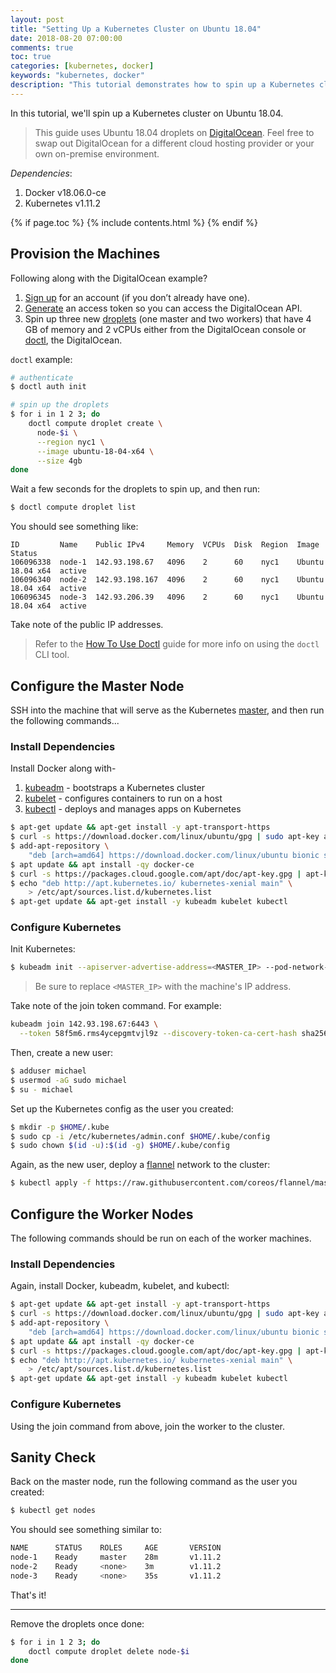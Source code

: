 ```yaml
---
layout: post
title: "Setting Up a Kubernetes Cluster on Ubuntu 18.04"
date: 2018-08-20 07:00:00
comments: true
toc: true
categories: [kubernetes, docker]
keywords: "kubernetes, docker"
description: "This tutorial demonstrates how to spin up a Kubernetes cluster on Ubuntu 18.04."
---
```


In this tutorial, we'll spin up a Kubernetes cluster on Ubuntu 18.04.

> This guide uses Ubuntu 18.04 droplets on [DigitalOcean](https://m.do.co/c/d8f211a4b4c2). Feel free to swap out DigitalOcean for a different cloud hosting provider or your own on-premise environment.

*Dependencies*:

1. Docker v18.06.0-ce
1. Kubernetes v1.11.2

{% if page.toc %}
{% include contents.html %}
{% endif %}

## Provision the Machines

Following along with the DigitalOcean example?

1. [Sign up](https://m.do.co/c/d8f211a4b4c2) for an account (if you don’t already have one).
1. [Generate](https://www.digitalocean.com/community/tutorials/how-to-use-the-digitalocean-api-v2) an access token so you can access the DigitalOcean API.
1. Spin up three new [droplets](https://www.digitalocean.com/pricing/) (one master and two workers) that have 4 GB of memory and 2 vCPUs either from the DigitalOcean console or [doctl](https://github.com/digitalocean/doctl), the DigitalOcean.

`doctl` example:

```sh
# authenticate
$ doctl auth init

# spin up the droplets
$ for i in 1 2 3; do
    doctl compute droplet create \
      node-$i \
      --region nyc1 \
      --image ubuntu-18-04-x64 \
      --size 4gb
done
```

Wait a few seconds for the droplets to spin up, and then run:

```sh
$ doctl compute droplet list
```

You should see something like:

```
ID         Name    Public IPv4     Memory  VCPUs  Disk  Region  Image             Status
106096338  node-1  142.93.198.67   4096    2      60    nyc1    Ubuntu 18.04 x64  active
106096340  node-2  142.93.198.167  4096    2      60    nyc1    Ubuntu 18.04 x64  active
106096345  node-3  142.93.206.39   4096    2      60    nyc1    Ubuntu 18.04 x64  active
```

Take note of the public IP addresses.

> Refer to the [How To Use Doctl](https://www.digitalocean.com/community/tutorials/how-to-use-doctl-the-official-digitalocean-command-line-client) guide for more info on using the `doctl` CLI tool.

## Configure the Master Node

SSH into the machine that will serve as the Kubernetes [master](https://kubernetes.io/docs/concepts/overview/components/#master-components), and then run the following commands...

### Install Dependencies

Install Docker along with-

1. [kubeadm](https://kubernetes.io/docs/setup/independent/create-cluster-kubeadm/) - bootstraps a Kubernetes cluster
1. [kubelet](https://kubernetes.io/docs/reference/generated/kubelet/) - configures containers to run on a host
1. [kubectl](https://kubernetes.io/docs/tasks/tools/install-kubectl/) - deploys and manages apps on Kubernetes

```sh
$ apt-get update && apt-get install -y apt-transport-https
$ curl -s https://download.docker.com/linux/ubuntu/gpg | sudo apt-key add -
$ add-apt-repository \
    "deb [arch=amd64] https://download.docker.com/linux/ubuntu bionic stable"
$ apt update && apt install -qy docker-ce
$ curl -s https://packages.cloud.google.com/apt/doc/apt-key.gpg | apt-key add -
$ echo "deb http://apt.kubernetes.io/ kubernetes-xenial main" \
    > /etc/apt/sources.list.d/kubernetes.list
$ apt-get update && apt-get install -y kubeadm kubelet kubectl
```

### Configure Kubernetes

Init Kubernetes:

```sh
$ kubeadm init --apiserver-advertise-address=<MASTER_IP> --pod-network-cidr=192.168.1.0/16
```

> Be sure to replace `<MASTER_IP>` with the machine's IP address.

Take note of the join token command. For example:

```sh
kubeadm join 142.93.198.67:6443 \
  --token 58f5m6.rms4ycepgmtvjl9z --discovery-token-ca-cert-hash sha256:<hash>
```

Then, create a new user:

```sh
$ adduser michael
$ usermod -aG sudo michael
$ su - michael
```

Set up the Kubernetes config as the user you created:

```sh
$ mkdir -p $HOME/.kube
$ sudo cp -i /etc/kubernetes/admin.conf $HOME/.kube/config
$ sudo chown $(id -u):$(id -g) $HOME/.kube/config
```

Again, as the new user, deploy a [flannel](https://github.com/coreos/flannel) network to the cluster:

```sh
$ kubectl apply -f https://raw.githubusercontent.com/coreos/flannel/master/Documentation/kube-flannel.yml
```

## Configure the Worker Nodes

The following commands should be run on each of the worker machines.

### Install Dependencies

Again, install Docker, kubeadm, kubelet, and kubectl:

```sh
$ apt-get update && apt-get install -y apt-transport-https
$ curl -s https://download.docker.com/linux/ubuntu/gpg | sudo apt-key add -
$ add-apt-repository \
    "deb [arch=amd64] https://download.docker.com/linux/ubuntu bionic stable"
$ apt update && apt install -qy docker-ce
$ curl -s https://packages.cloud.google.com/apt/doc/apt-key.gpg | apt-key add -
$ echo "deb http://apt.kubernetes.io/ kubernetes-xenial main" \
    > /etc/apt/sources.list.d/kubernetes.list
$ apt-get update && apt-get install -y kubeadm kubelet kubectl
```

### Configure Kubernetes

Using the join command from above, join the worker to the cluster.

## Sanity Check

Back on the master node, run the following command as the user you created:

```sh
$ kubectl get nodes
```

You should see something similar to:

```sh
NAME      STATUS    ROLES     AGE       VERSION
node-1    Ready     master    28m       v1.11.2
node-2    Ready     <none>    3m        v1.11.2
node-3    Ready     <none>    35s       v1.11.2
```

That's it!

<hr>

Remove the droplets once done:

```sh
$ for i in 1 2 3; do
    doctl compute droplet delete node-$i
done
```
